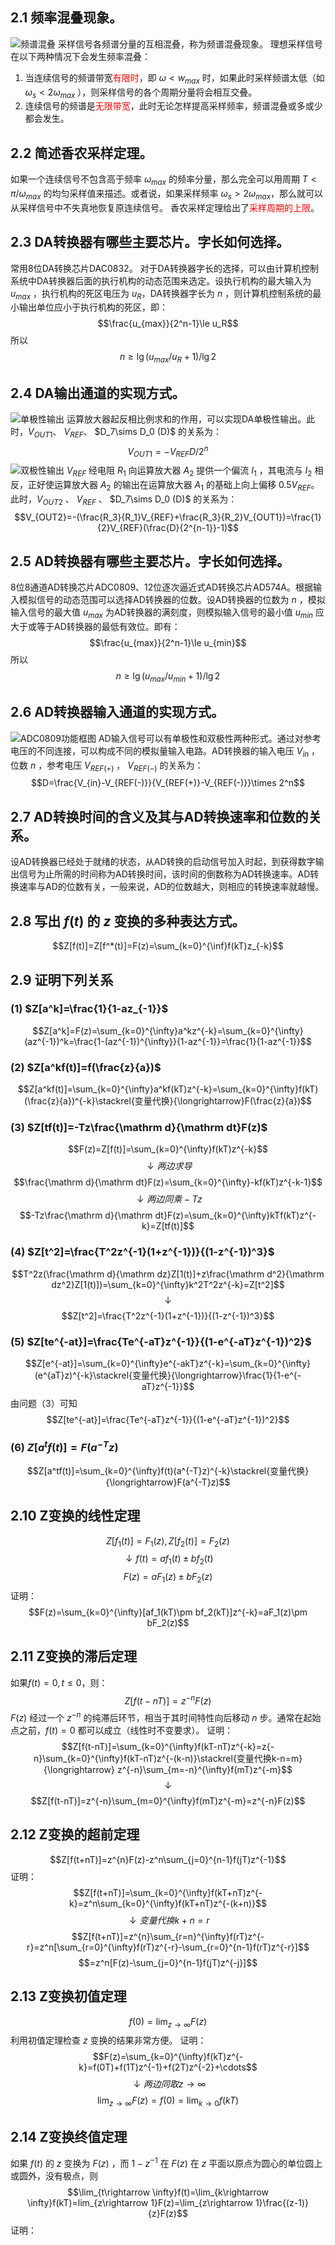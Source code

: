 ## 2.1 频率混叠现象。
![频谱混叠](频谱混叠.png)
采样信号各频谱分量的互相混叠，称为频谱混叠现象。
理想采样信号在以下两种情况下会发生频率混叠：
1. 当连续信号的频谱带宽<font color=#FF0000>有限时</font>，即 $\omega<w_{max}$ 时，如果此时采样频谱太低（如 $\omega_s<2\omega_{max}$ ），则采样信号的各个周期分量将会相互交叠。
2. 连续信号的频谱是<font color=#FF0000>无限带宽</font>，此时无论怎样提高采样频率，频谱混叠或多或少都会发生。
## 2.2 简述香农采样定理。
如果一个连续信号不包含高于频率 $\omega_{max}$ 的频率分量，那么完全可以用周期 $T<\pi/\omega_{max}$ 的均匀采样值来描述。或者说，如果采样频率 $\omega_s>2\omega_{max}$，那么就可以从采样信号中不失真地恢复原连续信号。
香农采样定理给出了<font color=#FF0000>采样周期的上限</font>。
## 2.3 DA转换器有哪些主要芯片。字长如何选择。
常用8位DA转换芯片DAC0832。
对于DA转换器字长的选择，可以由计算机控制系统中DA转换器后面的执行机构的动态范围来选定。设执行机构的最大输入为 $u_{max}$ ，执行机构的死区电压为 $u_R$，DA转换器字长为 $n$ ，则计算机控制系统的最小输出单位应小于执行机构的死区，即：
$$\frac{u_{max}}{2^n-1}\le u_R$$
所以
$$n\ge \lg(u_{max}/u_R+1)/\lg2$$
## 2.4 DA输出通道的实现方式。
![单极性输出](单极性输出.png)
运算放大器起反相比例求和的作用，可以实现DA单极性输出。此时，$V_{OUT1}$、 $V_{REF}$、 $D_7\sims D_0 (D)$ 的关系为：
$$V_{OUT1}=-V_{REF}D/2^n$$
![双极性输出](双极性输出.png)
$V_{REF}$ 经电阻 $R_1$ 向运算放大器 $A_2$ 提供一个偏流 $I_1$ ，其电流与 $I_2$ 相反，正好使运算放大器 $A_2$ 的输出在运算放大器 $A_1$ 的基础上向上偏移 $0.5V_{REF}$。此时，$V_{OUT2}$ 、 $V_{REF}$ 、 $D_7\sims D_0 (D)$ 的关系为：
$$V_{OUT2}=-(\frac{R_3}{R_1}V_{REF}+\frac{R_3}{R_2}V_{OUT1})=\frac{1}{2}V_{REF}(\frac{D}{2^{n-1}}-1)$$
## 2.5 AD转换器有哪些主要芯片。字长如何选择。
8位8通道AD转换芯片ADC0809、12位逐次逼近式AD转换芯片AD574A。根据输入模拟信号的动态范围可以选择AD转换器的位数。设AD转换器的位数为 $n$ ，模拟输入信号的最大值 $u_{max}$ 为AD转换器的满刻度，则模拟输入信号的最小值 $u_{min}$ 应大于或等于AD转换器的最低有效位。即有：
$$\frac{u_{max}}{2^n-1}\le u_{min}$$
所以
$$n\ge \lg(u_{max}/u_{min}+1)/\lg2$$
## 2.6 AD转换器输入通道的实现方式。
![ADC0809功能框图](ADC0809功能框图.png)
AD输入信号可以有单极性和双极性两种形式。通过对参考电压的不同连接，可以构成不同的模拟量输入电路。AD转换器的输入电压 $V_{in}$ ，位数 $n$ ，参考电压 $V_{REF(+)}$ ， $V_{REF(-)}$ 的关系为：
$$D=\frac{V_{in}-V_{REF(-)}}{V_{REF(+)}-V_{REF(-)}}\times 2^n$$
## 2.7 AD转换时间的含义及其与AD转换速率和位数的关系。
设AD转换器已经处于就绪的状态，从AD转换的启动信号加入时起，到获得数字输出信号为止所需的时间称为AD转换时间，该时间的倒数称为AD转换速率。AD转换速率与AD的位数有关，一般来说，AD的位数越大，则相应的转换速率就越慢。
## 2.8 写出 $f(t)$ 的 $z$ 变换的多种表达方式。
$$Z[f(t)]=Z[f^*(t)]=F(z)=\sum_{k=0}^{\inf}f(kT)z_{-k}$$
## 2.9 证明下列关系
### (1) $Z[a^k]=\frac{1}{1-az_{-1}}$
$$Z[a^k]=F(z)=\sum_{k=0}^{\infty}a^kz^{-k}=\sum_{k=0}^{\infty}(az^{-1})^k=\frac{1-(az^{-1})^{\infty}}{1-az^{-1}}=\frac{1}{1-az^{-1}}$$
### (2) $Z[a^kf(t)]=f(\frac{z}{a})$
$$Z[a^kf(t)]=\sum_{k=0}^{\infty}a^kf(kT)z^{-k}=\sum_{k=0}^{\infty}f(kT)(\frac{z}{a})^{-k}\stackrel{变量代换}{\longrightarrow}F(\frac{z}{a})$$
### (3) $Z[tf(t)]=-Tz\frac{\mathrm d}{\mathrm dt}F(z)$
$$F(z)=Z[f(t)]=\sum_{k=0}^{\infty}f(kT)z^{-k}$$
$$\downarrow 两边求导$$
$$\frac{\mathrm d}{\mathrm dt}F(z)=\sum_{k=0}^{\infty}-kf(kT)z^{-k-1}$$
$$\downarrow 两边同乘-Tz$$
$$-Tz\frac{\mathrm d}{\mathrm dt}F(z)=\sum_{k=0}^{\infty}kTf(kT)z^{-k}=Z[tf(t)]$$
### (4) $Z[t^2]=\frac{T^2z^{-1}(1+z^{-1})}{(1-z^{-1})^3}$
$$T^2z(\frac{\mathrm d}{\mathrm dz}Z[1(t)]+z\frac{\mathrm d^2}{\mathrm dz^2}Z[1(t)])=\sum_{k=0}^{\infty}k^2T^2z^{-k}=Z[t^2]$$
$$\downarrow$$
$$Z[t^2]=\frac{T^2z^{-1}(1+z^{-1})}{(1-z^{-1})^3}$$
### (5) $Z[te^{-at}]=\frac{Te^{-aT}z^{-1}}{(1-e^{-aT}z^{-1})^2}$
$$Z[e^{-at}]=\sum_{k=0}^{\infty}e^{-akT}z^{-k}=\sum_{k=0}^{\infty}(e^{aT}z)^{-k}\stackrel{变量代换}{\longrightarrow}\frac{1}{1-e^{-aT}z^{-1}}$$
由问题（3）可知
$$Z[te^{-at}]=\frac{Te^{-aT}z^{-1}}{(1-e^{-aT}z^{-1})^2}$$
### (6) $Z[a^tf(t)]=F(a^{-T}z)$
$$Z[a^tf(t)]=\sum_{k=0}^{\infty}f(t)(a^{-T}z)^{-k}\stackrel{变量代换}{\longrightarrow}F(a^{-T}z)$$
## 2.10 Z变换的线性定理
$$Z[f_1(t)]=F_1(z), Z[f_2(t)]=F_2(z)$$
$$\downarrow f(t)=af_1(t)\pm bf_2(t)$$
$$F(z)=aF_1(z)\pm bF_2(z)$$
证明：
$$F(z)=\sum_{k=0}^{\infty}[af_1(kT)\pm bf_2(kT)]z^{-k}=aF_1(z)\pm bF_2(z)$$
## 2.11 Z变换的滞后定理
如果$f(t)=0, t\le 0$，则：
$$Z[f(t-nT)]=z^{-n}F(z)$$
$F(z)$ 经过一个 $z^{-n}$ 的纯滞后环节，相当于其时间特性向后移动 $n$ 步。通常在起始点之前，$f(t)=0$ 都可以成立（线性时不变要求）。
证明：
$$Z[f(t-nT)]=\sum_{k=0}^{\infty}f(kT-nT)z^{-k}=z{-n}\sum_{k=0}^{\infty}f(kT-nT)z^{-(k-n)}\stackrel{变量代换k-n=m}{\longrightarrow} z^{-n}\sum_{m=-n}^{\infty}f(mT)z^{-m}$$
$$\downarrow$$
$$Z[f(t-nT)]=z^{-n}\sum_{m=0}^{\infty}f(mT)z^{-m}=z^{-n}F(z)$$
## 2.12 Z变换的超前定理
$$Z[f(t+nT)]=z^{n}F(z)-z^n\sum_{j=0}^{n-1}f(jT)z^{-1}$$
证明：
$$Z[f(t+nT)]=\sum_{k=0}^{\infty}f(kT+nT)z^{-k}=z^n\sum_{k=0}^{\infty}f(kT+nT)z^{-(k+n)}$$
$$\downarrow 变量代换k+n=r$$
$$Z[f(t+nT)]=z^{n}\sum_{r=n}^{\infty}f(rT)z^{-r}=z^n[\sum_{r=0}^{\infty}f(rT)z^{-r}-\sum_{r=0}^{n-1}f(rT)z^{-r}]$$
$$=z^n[F(z)-\sum_{j=0}^{n-1}f(jT)z^{-j}]$$
## 2.13 Z变换初值定理
$$f(0)=\lim_{z\rightarrow\infty}F(z)$$
利用初值定理检查 $z$ 变换的结果非常方便。
证明：
$$F(z)=\sum_{k=0}^{\infty}f(kT)z^{-k}=f(0T)+f(1T)z^{-1}+f(2T)z^{-2}+\cdots$$
$$\downarrow 两边同取 z\rightarrow \infty$$
$$\lim_{z\rightarrow \infty}F(z)=f(0)=\lim_{k\rightarrow 0}f(kT)$$
## 2.14 Z变换终值定理
如果 $f(t)$ 的 $z$ 变换为 $F(z)$ ，而 $1-z^{-1}$ 在 $F(z)$ 在 $z$ 平面以原点为圆心的单位圆上或圆外，没有极点，则
$$\lim_{t\rightarrow \infty}f(t)=\lim_{k\rightarrow \infty}f(kT)=lim_{z\rightarrow 1}F(z)=\lim_{z\rightarrow 1}\frac{(z-1)}{z}F(z)$$
证明：
